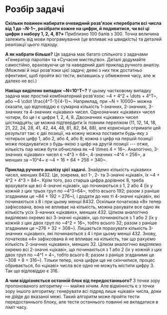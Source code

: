 ﻿# Розбір задачі

**Скільки повинен набирати очевидний розв'язок «перебрати всі числа від 1 до ~N-1~, розібрати кожне на цифри, й подивитися, чи всі ці цифри з набору 1, 2, 4, 8?»** Приблизно 100 балів з 300. Точна величина залежить від мови програмування (це впливає на швидкість) та деталей реалізації цього підходу.

**А як набрати більше?**
Ця задача має багато спільного з задачами «Генератор паролів» та «Сучасне мистецтво». Деталі додумайте самостійно, враховуючи це та наведений далі приклад ручного аналізу. (Можливі й інші розв'язки цієї задачі; деякі з них теж достатньо ефективні, щоб пройти всі тести, вклавшись у обмеження часу, але ж далеко не всі.)

**Навіщо виділено випадок ~N=10^T~?**
У цьому частковому випадку задача має простий комбінаторний розв'язок: ~4 + 4^2 + \dots + 4^T~, або ~4 \cdot \frac{4^T-1}{4-1}~. Наприклад, при ~N = 10000~ можна сказати, що відповіддю є сумарна кількість 1-значних, 2-значних, 3-значних та 4-значних «цікавих» чисел. Однозначних «цікавих» чисел чотири, бо це і є цифри 1, 2, 4, 8. Двозначних «цікавих» чисел шістнадцять; це можна підтвердити їх повним переліком (11, 12, 14, 18, 21, 22, 24, 28, 41, 42, 44, 48, 81, 82, 84, 88), але корисніше отримати цей результат так: є дві позиції, на кожну можна поставити будь-яку з чотирьох цифр 1, або 2, або 4, або 8; кожна з цифр на першій позиції може поєднуватися з будь-якою з цифр на другій позиції --- отже, кількість пар може бути обчислена як ~4 \times 4 = 16~. Аналогічно, 3-значних «цікавих» чисел є ~4^3 = 64~, 4-значних ~4^4 = 256~, а менших за ~10^4~ є ~4 + 16 + 64 + 256 = 340~.

**Приклад ручного аналізу цієї задачі.**
Знайдемо кількість «цікавих» чисел, менших 8432.
Це, зокрема, всі 1-, 2- та 3-значні «цікаві», їх ~4 + 4^2 + 4^3 = 84~.
Крім того, раз старша цифра дорівнює 8, треба врахувати ще всі 4-значні «цікаві», що починаються з 1, 2 або 4 (їх у кожній з цих трьох груп по ~4^3=64~, тобто всього 192; разом з раніше згаданими це ~84 + 192 = 276~), і додати до них ті 4-значні «цікаві», які починаються з 8 і при цьому менші 8432. Оскільки початкова «8» тепер зафіксована, вона не впливає на кількість, можна рахувати все одно як кількість усіх 3-начних «цікавих», менших 432. Цілком аналогічно виділяємо окремо всі 3-значні «цікаві», що починаються з 1 або 2 (їх у кожній з цих двох груп по ~4^2 = 16~, тобто всього 32; разом з раніше згаданими це ~276 + 32 = 308~). Лишається порахувати кількість 3-значних «цікавих», які починаються з 4 і при цьому менші 432. Знову, початкова «4» зафіксована й не впливає на кількість, так що рахуємо кількість 2-значних «цікавих», менших 32. Цілком аналогічно виділяємо окремо всі 2-значні «цікаві», що починаються з 1 або 2 (їх у кожній з цих двох груп по ~4^1 = 4~, тобто всього 8; разом з раніше згаданими це ~308 + 8 = 316~). Тільки тепер, хоча цифри ще не скінчилися, процес обривається, бо «цікаві» числа все одно не можуть містити цифру 3. Так що відповіддю є 316.

**А чим відрізняється останній блок від передостаннього?**
З точки зору пропонованого алгоритму --- майже нічим. Але відмінність є з точки зору іншого алгоритму: генерувати всі підряд лише «цікаві» числа, доки не дійде до вказаної межі. Такий алгоритм може пройти тести передостаннього блоку, але тести останнього повинні не вкладатися в ліміт часу.